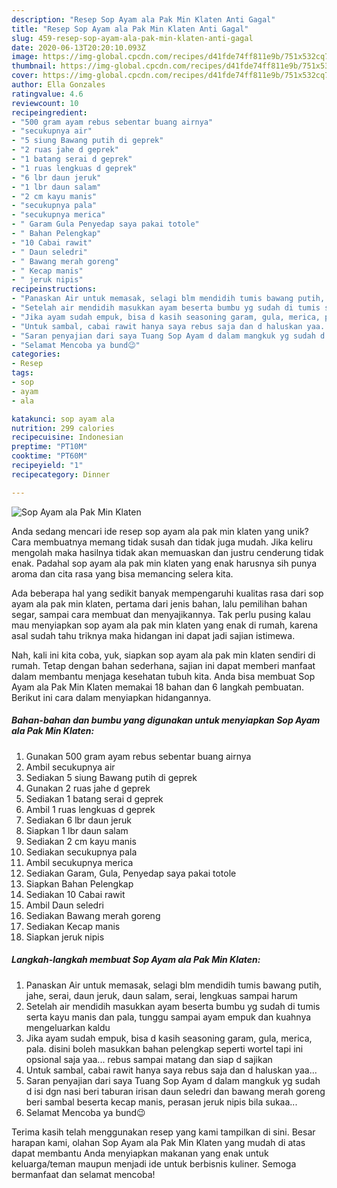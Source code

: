 ```yaml
---
description: "Resep Sop Ayam ala Pak Min Klaten Anti Gagal"
title: "Resep Sop Ayam ala Pak Min Klaten Anti Gagal"
slug: 459-resep-sop-ayam-ala-pak-min-klaten-anti-gagal
date: 2020-06-13T20:20:10.093Z
image: https://img-global.cpcdn.com/recipes/d41fde74ff811e9b/751x532cq70/sop-ayam-ala-pak-min-klaten-foto-resep-utama.jpg
thumbnail: https://img-global.cpcdn.com/recipes/d41fde74ff811e9b/751x532cq70/sop-ayam-ala-pak-min-klaten-foto-resep-utama.jpg
cover: https://img-global.cpcdn.com/recipes/d41fde74ff811e9b/751x532cq70/sop-ayam-ala-pak-min-klaten-foto-resep-utama.jpg
author: Ella Gonzales
ratingvalue: 4.6
reviewcount: 10
recipeingredient:
- "500 gram ayam rebus sebentar buang airnya"
- "secukupnya air"
- "5 siung Bawang putih di geprek"
- "2 ruas jahe d geprek"
- "1 batang serai d geprek"
- "1 ruas lengkuas d geprek"
- "6 lbr daun jeruk"
- "1 lbr daun salam"
- "2 cm kayu manis"
- "secukupnya pala"
- "secukupnya merica"
- " Garam Gula Penyedap saya pakai totole"
- " Bahan Pelengkap"
- "10 Cabai rawit"
- " Daun seledri"
- " Bawang merah goreng"
- " Kecap manis"
- " jeruk nipis"
recipeinstructions:
- "Panaskan Air untuk memasak, selagi blm mendidih tumis bawang putih, jahe, serai, daun jeruk, daun salam, serai, lengkuas sampai harum"
- "Setelah air mendidih masukkan ayam beserta bumbu yg sudah di tumis serta kayu manis dan pala, tunggu sampai ayam empuk dan kuahnya mengeluarkan kaldu"
- "Jika ayam sudah empuk, bisa d kasih seasoning garam, gula, merica, pala. disini boleh masukkan bahan pelengkap seperti wortel tapi ini opsional saja yaa... rebus sampai matang dan siap d sajikan"
- "Untuk sambal, cabai rawit hanya saya rebus saja dan d haluskan yaa..."
- "Saran penyajian dari saya Tuang Sop Ayam d dalam mangkuk yg sudah d isi dgn nasi beri taburan irisan daun seledri dan bawang merah goreng beri sambal beserta kecap manis, perasan jeruk nipis bila sukaa..."
- "Selamat Mencoba ya bund😉"
categories:
- Resep
tags:
- sop
- ayam
- ala

katakunci: sop ayam ala 
nutrition: 299 calories
recipecuisine: Indonesian
preptime: "PT10M"
cooktime: "PT60M"
recipeyield: "1"
recipecategory: Dinner

---
```



![Sop Ayam ala Pak Min Klaten](https://img-global.cpcdn.com/recipes/d41fde74ff811e9b/751x532cq70/sop-ayam-ala-pak-min-klaten-foto-resep-utama.jpg)

Anda sedang mencari ide resep sop ayam ala pak min klaten yang unik? Cara membuatnya memang tidak susah dan tidak juga mudah. Jika keliru mengolah maka hasilnya tidak akan memuaskan dan justru cenderung tidak enak. Padahal sop ayam ala pak min klaten yang enak harusnya sih punya aroma dan cita rasa yang bisa memancing selera kita.

Ada beberapa hal yang sedikit banyak mempengaruhi kualitas rasa dari sop ayam ala pak min klaten, pertama dari jenis bahan, lalu pemilihan bahan segar, sampai cara membuat dan menyajikannya. Tak perlu pusing kalau mau menyiapkan sop ayam ala pak min klaten yang enak di rumah, karena asal sudah tahu triknya maka hidangan ini dapat jadi sajian istimewa.




Nah, kali ini kita coba, yuk, siapkan sop ayam ala pak min klaten sendiri di rumah. Tetap dengan bahan sederhana, sajian ini dapat memberi manfaat dalam membantu menjaga kesehatan tubuh kita. Anda bisa membuat Sop Ayam ala Pak Min Klaten memakai 18 bahan dan 6 langkah pembuatan. Berikut ini cara dalam menyiapkan hidangannya.

<!--inarticleads1-->

##### Bahan-bahan dan bumbu yang digunakan untuk menyiapkan Sop Ayam ala Pak Min Klaten:

1. Gunakan 500 gram ayam rebus sebentar buang airnya
1. Ambil secukupnya air
1. Sediakan 5 siung Bawang putih di geprek
1. Gunakan 2 ruas jahe d geprek
1. Sediakan 1 batang serai d geprek
1. Ambil 1 ruas lengkuas d geprek
1. Sediakan 6 lbr daun jeruk
1. Siapkan 1 lbr daun salam
1. Sediakan 2 cm kayu manis
1. Sediakan secukupnya pala
1. Ambil secukupnya merica
1. Sediakan  Garam, Gula, Penyedap saya pakai totole
1. Siapkan  Bahan Pelengkap
1. Sediakan 10 Cabai rawit
1. Ambil  Daun seledri
1. Sediakan  Bawang merah goreng
1. Sediakan  Kecap manis
1. Siapkan  jeruk nipis




<!--inarticleads2-->

##### Langkah-langkah membuat Sop Ayam ala Pak Min Klaten:

1. Panaskan Air untuk memasak, selagi blm mendidih tumis bawang putih, jahe, serai, daun jeruk, daun salam, serai, lengkuas sampai harum
1. Setelah air mendidih masukkan ayam beserta bumbu yg sudah di tumis serta kayu manis dan pala, tunggu sampai ayam empuk dan kuahnya mengeluarkan kaldu
1. Jika ayam sudah empuk, bisa d kasih seasoning garam, gula, merica, pala. disini boleh masukkan bahan pelengkap seperti wortel tapi ini opsional saja yaa... rebus sampai matang dan siap d sajikan
1. Untuk sambal, cabai rawit hanya saya rebus saja dan d haluskan yaa...
1. Saran penyajian dari saya Tuang Sop Ayam d dalam mangkuk yg sudah d isi dgn nasi beri taburan irisan daun seledri dan bawang merah goreng beri sambal beserta kecap manis, perasan jeruk nipis bila sukaa...
1. Selamat Mencoba ya bund😉




Terima kasih telah menggunakan resep yang kami tampilkan di sini. Besar harapan kami, olahan Sop Ayam ala Pak Min Klaten yang mudah di atas dapat membantu Anda menyiapkan makanan yang enak untuk keluarga/teman maupun menjadi ide untuk berbisnis kuliner. Semoga bermanfaat dan selamat mencoba!

